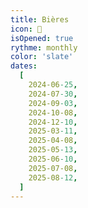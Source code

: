 ```yaml
---
title: Bières
icon: 🍺
isOpened: true
rythme: monthly
color: 'slate'
dates:
  [
    2024-06-25,
    2024-07-30,
    2024-09-03,
    2024-10-08,
    2024-12-10,
    2025-03-11,
    2025-04-08,
    2025-05-13,
    2025-06-10,
    2025-07-08,
    2025-08-12,
  ]
---
```

